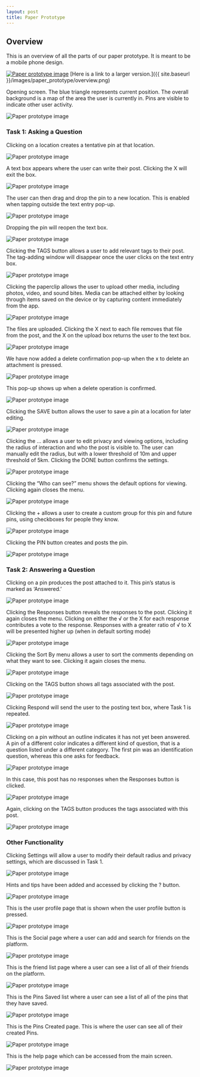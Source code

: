 ```yaml
---
layout: post
title: Paper Prototype
---
```

## Overview
This is an overview of all the parts of our paper prototype. It is meant to be a mobile phone design.

<a href="{{ site.baseurl }}/images/paper_prototype/1.jpg"><img src="{{ site.baseurl }}/images/paper_prototype/1.jpg" alt="Paper prototype image"></a>
[Here is a link to a larger version.]({{ site.baseurl }}/images/paper_prototype/overview.png)

Opening screen. The blue triangle represents current position. The overall background is a map of the area the user is currently in. Pins are visible to indicate other user activity.

<img src="{{ site.baseurl }}/images/paper_prototype/2.JPG" alt="Paper prototype image">

### Task 1: Asking a Question
Clicking on a location creates a tentative pin at that location.

<img src="{{ site.baseurl }}/images/paper_prototype/3.JPG" alt="Paper prototype image">

A text box appears where the user can write their post. Clicking the X will exit the box.

<img src="{{ site.baseurl }}/images/paper_prototype/4.JPG" alt="Paper prototype image">

The user can then drag and drop the pin to a new location. This is enabled when tapping outside the text entry pop-up.

<img src="{{ site.baseurl }}/images/paper_prototype/5.JPG" alt="Paper prototype image">

Dropping the pin will reopen the text box.

<img src="{{ site.baseurl }}/images/paper_prototype/4.JPG" alt="Paper prototype image">

Clicking the TAGS button allows a user to add relevant tags to their post. The tag-adding window will disappear once the user clicks on the text entry box.

<img src="{{ site.baseurl }}/images/paper_prototype/6.JPG" alt="Paper prototype image">

Clicking the paperclip allows the user to upload other media, including photos, video, and sound bites. Media can be attached either by looking through items saved on the device or by capturing content immediately from the app.

<img src="{{ site.baseurl }}/images/paper_prototype/7.JPG" alt="Paper prototype image">

The files are uploaded. Clicking the X next to each file removes that file from the post, and the X on the upload box returns the user to the text box.

<img src="{{ site.baseurl }}/images/paper_prototype/8.JPG" alt="Paper prototype image">

We have now added a delete confirmation pop-up when the x to delete an attachment is pressed.

<img src="{{ site.baseurl }}/images/paper_prototype/8a.JPG" alt="Paper prototype image">

This pop-up shows up when a delete operation is confirmed.

<img src="{{ site.baseurl }}/images/paper_prototype/8b.JPG" alt="Paper prototype image">

Clicking the SAVE button allows the user to save a pin at a location for later editing.

<img src="{{ site.baseurl }}/images/paper_prototype/9.JPG" alt="Paper prototype image">

Clicking the … allows a user to edit privacy and viewing options, including the radius of interaction and who the post is visible to. The user can manually edit the radius, but with a lower threshold of 10m and upper threshold of 5km. Clicking the DONE button confirms the settings.

<img src="{{ site.baseurl }}/images/paper_prototype/10.JPG" alt="Paper prototype image">

Clicking the “Who can see?” menu shows the default options for viewing. Clicking again closes the menu.

<img src="{{ site.baseurl }}/images/paper_prototype/11.JPG" alt="Paper prototype image">

Clicking the + allows a user to create a custom group for this pin and future pins, using checkboxes for people they know.

<img src="{{ site.baseurl }}/images/paper_prototype/12.JPG" alt="Paper prototype image">

Clicking the PIN button creates and posts the pin.

<img src="{{ site.baseurl }}/images/paper_prototype/13.JPG" alt="Paper prototype image">

### Task 2: Answering a Question
Clicking on a pin produces the post attached to it. This pin’s status is marked as ‘Answered.’

<img src="{{ site.baseurl }}/images/paper_prototype/14.JPG" alt="Paper prototype image">

Clicking the Responses button reveals the responses to the post. Clicking it again closes the menu. Clicking on either the √ or the X for each response contributes a vote to the response. Responses with a greater ratio of √ to X will be presented higher up (when in default sorting mode)

<img src="{{ site.baseurl }}/images/paper_prototype/15.JPG" alt="Paper prototype image">

Clicking the Sort By menu allows a user to sort the comments depending on what they want to see. Clicking it again closes the menu.

<img src="{{ site.baseurl }}/images/paper_prototype/16.JPG" alt="Paper prototype image">

Clicking on the TAGS button shows all tags associated with the post.

<img src="{{ site.baseurl }}/images/paper_prototype/17.JPG" alt="Paper prototype image">

Clicking Respond will send the user to the posting text box, where Task 1 is repeated.

<img src="{{ site.baseurl }}/images/paper_prototype/3.JPG" alt="Paper prototype image">

Clicking on a pin without an outline indicates it has not yet been answered. A pin of a different color indicates a different kind of question, that is a question listed under a different category. The first pin was an identification question, whereas this one asks for feedback.

<img src="{{ site.baseurl }}/images/paper_prototype/18.JPG" alt="Paper prototype image">

In this case, this post has no responses when the Responses button is clicked.

<img src="{{ site.baseurl }}/images/paper_prototype/19.JPG" alt="Paper prototype image">

Again, clicking on the TAGS button produces the tags associated with this post.

<img src="{{ site.baseurl }}/images/paper_prototype/20.JPG" alt="Paper prototype image">

### Other Functionality
Clicking Settings will allow a user to modify their default radius and privacy settings, which are discussed in Task 1.

<img src="{{ site.baseurl }}/images/paper_prototype/21a.JPG" alt="Paper prototype image">

Hints and tips have been added and accessed by clicking the ? button.

<img src="{{ site.baseurl }}/images/paper_prototype/22.jpg" alt="Paper prototype image">

This is the user profile page that is shown when the user profile button is pressed.

<img src="{{ site.baseurl }}/images/paper_prototype/23.JPG" alt="Paper prototype image">

This is the Social page where a user can add and search for friends on the platform.

<img src="{{ site.baseurl }}/images/paper_prototype/24.JPG" alt="Paper prototype image">

This is the friend list page where a user can see a list of all of their friends on the platform.

<img src="{{ site.baseurl }}/images/paper_prototype/25.JPG" alt="Paper prototype image">

This is the Pins Saved list where a user can see a list of all of the pins that they have saved.

<img src="{{ site.baseurl }}/images/paper_prototype/26.JPG" alt="Paper prototype image">

This is the Pins Created page. This is where the user can see all of their created Pins.

<img src="{{ site.baseurl }}/images/paper_prototype/27.JPG" alt="Paper prototype image">

This is the help page which can be accessed from the main screen.

<img src="{{ site.baseurl }}/images/paper_prototype/28.JPG" alt="Paper prototype image">
